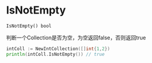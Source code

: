 # IsNotEmpty

`IsNotEmpty() bool`

判断一个Collection是否为空，为空返回false，否则返回true
```go
intColl := NewIntCollection([]int{1,2})
println(intColl.IsNotEmpty()) // true